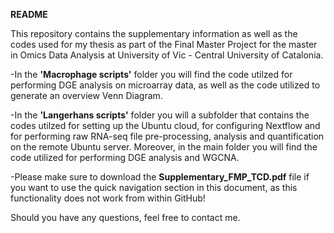 **README**

This repository contains the supplementary information as well as the codes used for my thesis as part of the Final Master Project for the master in Omics Data Analysis at University of Vic - Central University of Catalonia.

-In the **'Macrophage scripts'** folder you will find the code utilzed for performing DGE analysis on microarray data, as well as the code utilized to generate an overview Venn Diagram.

-In the **'Langerhans scripts'** folder you will a subfolder that contains the codes utilzed for setting up the Ubuntu cloud, for configuring Nextflow and for performing raw RNA-seq file pre-processing, analysis and quantification on the remote Ubuntu server. Moreover, in the main folder you will find the code utilized for performing DGE analysis and WGCNA.

-Please make sure to download the **Supplementary_FMP_TCD.pdf** file if you want to use the quick navigation section in this document, as this functionality does not work from within GitHub!

Should you have any questions, feel free to contact me.
